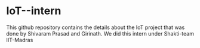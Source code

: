 # IoT--intern
This github repository contains the details about the IoT project that was done by Shivaram Prasad and Girinath. We did this intern under Shakti-team IIT-Madras

